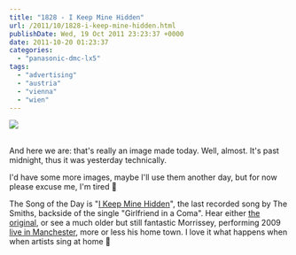 ```yaml
---
title: "1828 - I Keep Mine Hidden"
url: /2011/10/1828-i-keep-mine-hidden.html
publishDate: Wed, 19 Oct 2011 23:23:37 +0000
date: 2011-10-20 01:23:37
categories: 
  - "panasonic-dmc-lx5"
tags: 
  - "advertising"
  - "austria"
  - "vienna"
  - "wien"
---
```

<div class="container">
<div class="center"><a target="_blank" href="https://d25zfm9zpd7gm5.cloudfront.net/1200x1200/2011/20111019_083414_ps.jpg"><img src="https://d25zfm9zpd7gm5.cloudfront.net/0600x0600/2011/20111019_083414_ps.jpg" /></a></div>
</div>
<br />

And here we are: that's really an image made today. Well, almost. It's past midnight, thus it was yesterday technically.

 I'd have some more images, maybe I'll use them another day, but for now please excuse me, I'm tired 🙂

The Song of the Day is "<a href="http://www.lyricsmode.com/lyrics/s/smiths/i_keep_mine_hidden.html" target="_blank">I Keep Mine Hidden</a>", the last recorded song by The Smiths, backside of the single "Girlfriend in a Coma". Hear either <a href="http://www.youtube.com/watch?v=3OEJCq_F_ic&feature=related" target="_blank">the original</a>, or see a much older but still fantastic Morrissey, performing 2009 <a href="http://www.youtube.com/watch?v=UOOT9RM_FDg&feature=related" target="_blank">live in Manchester</a>, more or less his home town. I love it what happens when when artists sing at home 🙂

